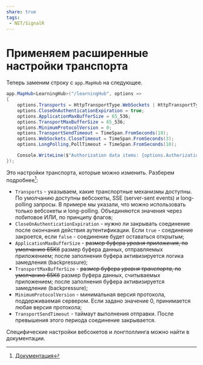 ```yaml
---
share: true
tags:
 - NET/SignalR
---
```

# Применяем расширенные настройки транспорта
Теперь заменим строку с `app.MapHub` на следующее.
```csharp
app.MapHub<LearningHub>("/learningHub", options =>
{
	options.Transports = HttpTransportType.WebSockets | HttpTransportType.LongPolling;
	options.CloseOnAuthenticationExpiration = true;
	options.ApplicationMaxBufferSize = 65_536;
	options.TransportMaxBufferSize = 65_536;
	options.MinimumProtocolVersion = 0;
	options.TransportSendTimeout = TimeSpan.FromSeconds(10);
	options.WebSockets.CloseTimeout = TimeSpan.FromSeconds(3);
	options.LongPolling,PollTimeout = TimeSpan.FromSeconds(10);

	Console.WriteLine($"Authorization data items: {options.AuthorizationData.Count}");
});
```
Это настройки транспорта, которые можно изменить. Разберем подробнее[^1]:
- `Transports` - указываем, какие транспортные механизмы доступны. По умолчанию доступны вебсокеты, SSE (server-sent events) и long-polling запросы. В примере мы указали, что можно использовать только вебсокеты и long-polling. Объединяются значения через побитовое ИЛИ, по принципу флагов;
- `CloseOnAuthenticationExpiration` - нужно ли закрывать соединение после окончания действия аутентификации. Если `true` - соединение закроется, если `false` - соединение будет оставаться открытым;
- `ApplicationMaxBufferSize` - ~~размер буфера *уровня приложения*, по умолчанию 65Кб~~ размер буфера данных, отправляемых приложением; после заполнения буфера активизируется логика замедления (backpressure);
- `TransportMaxBufferSize` - ~~размер буфера *уровня транспорта*, по умолчанию 65Кб~~ размер буфера данных, считываемых приложением; после заполнения буфера активизируется замедление (backpressure);
- `MinimumProtocolVersion` - минимальная версия протокола, поддерживаемая сервером. Если задано значение 0, принимается любая версия протокола;
- `TransportSendTimeout` - таймаут выполнения отправки. После превышения этого периода соединение закрывается.

Специфические настройки вебсокетов и лонгполлинга можно найти в документации.


[^1]:[Документация](https://learn.microsoft.com/ru-ru/dotnet/api/microsoft.aspnetcore.http.connections.httpconnectiondispatcheroptions?view=aspnetcore-6.0)